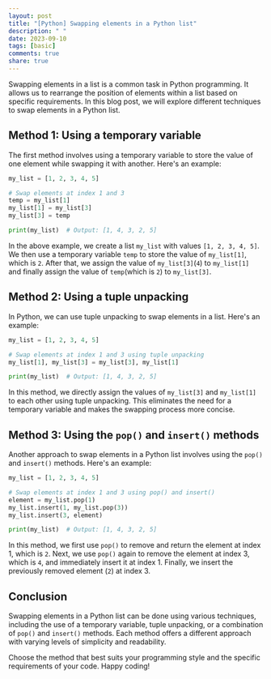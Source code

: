 ```yaml
---
layout: post
title: "[Python] Swapping elements in a Python list"
description: " "
date: 2023-09-10
tags: [basic]
comments: true
share: true
---
```


Swapping elements in a list is a common task in Python programming. It allows us to rearrange the position of elements within a list based on specific requirements. In this blog post, we will explore different techniques to swap elements in a Python list.

## Method 1: Using a temporary variable

The first method involves using a temporary variable to store the value of one element while swapping it with another. Here's an example:

```python
my_list = [1, 2, 3, 4, 5]

# Swap elements at index 1 and 3
temp = my_list[1]
my_list[1] = my_list[3]
my_list[3] = temp

print(my_list)  # Output: [1, 4, 3, 2, 5]
```

In the above example, we create a list `my_list` with values `[1, 2, 3, 4, 5]`. We then use a temporary variable `temp` to store the value of `my_list[1]`, which is `2`. After that, we assign the value of `my_list[3]`(`4`) to `my_list[1]` and finally assign the value of `temp`(which is `2`) to `my_list[3]`.

## Method 2: Using a tuple unpacking

In Python, we can use tuple unpacking to swap elements in a list. Here's an example:

```python
my_list = [1, 2, 3, 4, 5]

# Swap elements at index 1 and 3 using tuple unpacking
my_list[1], my_list[3] = my_list[3], my_list[1]

print(my_list)  # Output: [1, 4, 3, 2, 5]
```

In this method, we directly assign the values of `my_list[3]` and `my_list[1]` to each other using tuple unpacking. This eliminates the need for a temporary variable and makes the swapping process more concise.

## Method 3: Using the `pop()` and `insert()` methods

Another approach to swap elements in a Python list involves using the `pop()` and `insert()` methods. Here's an example:

```python
my_list = [1, 2, 3, 4, 5]

# Swap elements at index 1 and 3 using pop() and insert()
element = my_list.pop(1)
my_list.insert(1, my_list.pop(3))
my_list.insert(3, element)

print(my_list)  # Output: [1, 4, 3, 2, 5]
```

In this method, we first use `pop()` to remove and return the element at index 1, which is `2`. Next, we use `pop()` again to remove the element at index 3, which is `4`, and immediately insert it at index 1. Finally, we insert the previously removed element (`2`) at index 3.

## Conclusion

Swapping elements in a Python list can be done using various techniques, including the use of a temporary variable, tuple unpacking, or a combination of `pop()` and `insert()` methods. Each method offers a different approach with varying levels of simplicity and readability.

Choose the method that best suits your programming style and the specific requirements of your code. Happy coding!